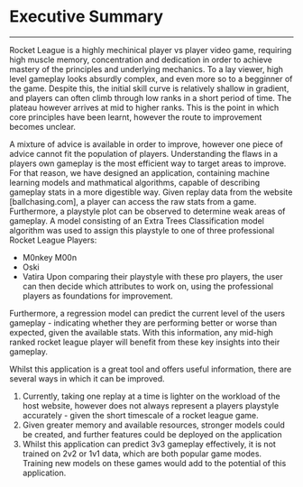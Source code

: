 # Executive Summary 
---

Rocket League is a highly mechinical player vs player video game, requiring high muscle memory, concentration and dedication in order to achieve mastery of the principles and underlying mechanics. To a lay viewer, high level gameplay looks absurdly complex, and even more so to a begginner of the game. Despite this, the initial skill curve is relatively shallow in gradient, and players can often climb through low ranks in a short period of time. The plateau however arrives at mid to higher ranks. This is the point in which core principles have been learnt, however the route to improvement becomes unclear.

A mixture of advice is available in order to improve, however one piece of advice cannot fit the population of players. Understanding the flaws in a players own gameplay is the most efficient way to target areas to improve. For that reason, we have designed an application, containing machine learning models and mathmatical algorithms, capable of describing gameplay stats in a more digestible way. Given replay data from the website [ballchasing.com], a player can access the raw stats from a game. Furthermore, a playstyle plot can be observed to determine weak areas of gameplay. A  model consisting of an Extra Trees Classification model algorithm was used to assign this playstyle to one of three professional Rocket League Players:
- M0nkey M00n
- Oski
- Vatira
Upon comparing their playstyle with these pro players, the user can then decide which attributes to work on, using the professional players as foundations for improvement.

Furthermore, a regression model can predict the current level of the users gameplay - indicating whether they are performing better or worse than expected, given the available stats. With this information, any mid-high ranked rocket league player will benefit from these key insights into their gameplay.

Whilst this application is a great tool and offers useful information, there are several ways in which it can be improved.
1. Currently, taking one replay at a time is lighter on the workload of the host website, however does not always represent a players playstyle accurately - given the short timescale of a rocket league game.
2. Given greater memory and available resources, stronger models could be created, and further features could be deployed on the application
3. Whilst this application can predict 3v3 gameplay effectively, it is not trained on 2v2 or 1v1 data, which are both popular game modes. Training new models on these games would add to the potential of this application.